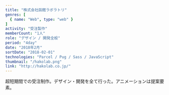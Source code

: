 ```yaml
---
title: "株式会社函館ラボラトリ"
genres: [
  { name: "Web", type: "web" }
]
activity: "受注製作"
memberCount: "1人"
role: "デザイン / 開発全般"
period: "4day"
date: "2018年2月"
sortDate: "2018-02-01"
technologies: "Parcel / Pug / Sass / JavaScript"
thumbnail: "/hakolab.png"
link: "http://hakolab.co.jp/"
---
```


超短期間での受注制作。デザイン・開発を全て行った。アニメーションは提案要素。
